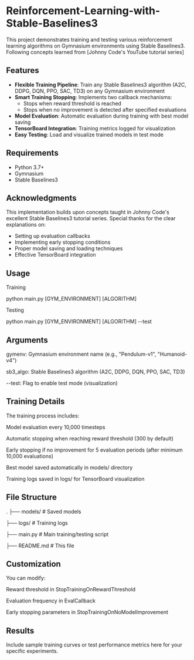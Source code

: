 # Reinforcement-Learning-with-Stable-Baselines3
This project demonstrates training and testing various reinforcement learning algorithms on Gymnasium environments using Stable Baselines3. Following concepts learned from [Johnny Code's YouTube tutorial series]

## Features

- **Flexible Training Pipeline**: Train any Stable Baselines3 algorithm (A2C, DDPG, DQN, PPO, SAC, TD3) on any Gymnasium environment
- **Smart Training Stopping**: Implements two callback mechanisms:
  - Stops when reward threshold is reached
  - Stops when no improvement is detected after specified evaluations
- **Model Evaluation**: Automatic evaluation during training with best model saving
- **TensorBoard Integration**: Training metrics logged for visualization
- **Easy Testing**: Load and visualize trained models in test mode

## Requirements

- Python 3.7+
- Gymnasium
- Stable Baselines3

## Acknowledgments

This implementation builds upon concepts taught in Johnny Code's excellent Stable Baselines3 tutorial series. Special thanks for the clear explanations on:
- Setting up evaluation callbacks
- Implementing early stopping conditions
- Proper model saving and loading techniques
- Effective TensorBoard integration

## Usage
Training

python main.py [GYM_ENVIRONMENT] [ALGORITHM]

Testing

python main.py [GYM_ENVIRONMENT] [ALGORITHM] --test

## Arguments
gymenv: Gymnasium environment name (e.g., "Pendulum-v1", "Humanoid-v4")

sb3_algo: Stable Baselines3 algorithm (A2C, DDPG, DQN, PPO, SAC, TD3)

--test: Flag to enable test mode (visualization)

## Training Details
The training process includes:

Model evaluation every 10,000 timesteps

Automatic stopping when reaching reward threshold (300 by default)

Early stopping if no improvement for 5 evaluation periods (after minimum 10,000 evaluations)

Best model saved automatically in models/ directory

Training logs saved in logs/ for TensorBoard visualization

## File Structure
.
├── models/                 # Saved models

├── logs/                   # Training logs

├── main.py                 # Main training/testing script

├── README.md               # This file

## Customization
You can modify:

Reward threshold in StopTrainingOnRewardThreshold

Evaluation frequency in EvalCallback

Early stopping parameters in StopTrainingOnNoModelImprovement

## Results
Include sample training curves or test performance metrics here for your specific experiments.








